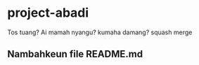 # project-abadi

Tos tuang? 
Ai mamah nyangu?
kumaha damang?
squash merge

## Nambahkeun file README.md

